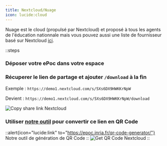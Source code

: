 ```yaml
---
title: Nextcloud/Nuage
icon: lucide:cloud
---
```

Nuage est le cloud (propulsé par Nextcloud) et proposé à tous les agents de l'éducation nationnale mais vous pouvez aussi une liste de
fournisseur basé sur Nextcloud [ici](https://www.chatons.org/search/by-service?service_type_target_id=All&field_alternatives_aux_services_target_id=554&field_software_target_id=All&field_is_shared_value=All&title=).

::steps
### Déposer votre ePoc dans votre espace
### Récuperer le lien de partage et ajouter `/download` à la fin
Exemple : `https://demo1.nextcloud.com/s/5Xs6DX9HWKKrNpW`

Devient : `https://demo1.nextcloud.com/s/5Xs6DX9HWKKrNpW/download`

![Copy share link Nextcloud](images/share-nextcloud.png)
### Utiliser [notre outil](/en/tools/qr-code-generator) pour convertir ce lien en QR Code
::alert{icon="lucide:link" to="https://epoc.inria.fr/qr-code-generator/"}
Notre outil de génération de QR Code
::
![Get QR Code Nextcloud](images/share-qr-nextcloud.png)
::
